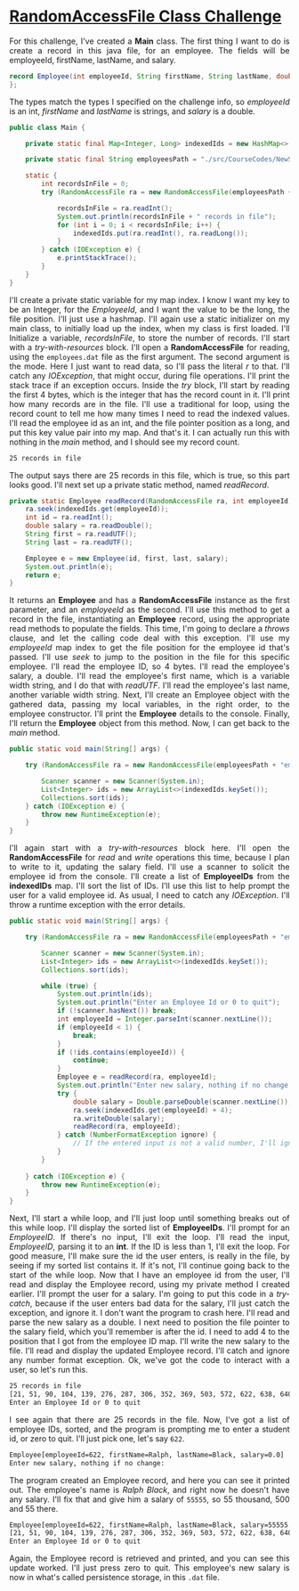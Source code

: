 # [RandomAccessFile Class Challenge]()
<div align="justify">

For this challenge, I've created a **Main** class. 
The first thing I want to do is create a record in this java file, for an employee. 
The fields will be employeeId, firstName, lastName, and salary. 

```java  
record Employee(int employeeId, String firstName, String lastName, double salary) {
};
```

The types match the types I specified on the challenge info, 
so _employeeId_ is an int, _firstName_ and _lastName_ is strings, 
and _salary_ is a double.

```java  
public class Main {

    private static final Map<Integer, Long> indexedIds = new HashMap<>();

    private static final String employeesPath = "./src/CourseCodes/NewSections/Section_18_InputOutputFiles/Course13_RandomAccessFileChallenge/";

    static {
        int recordsInFile = 0;
        try (RandomAccessFile ra = new RandomAccessFile(employeesPath + "employees.dat", "r");) {

            recordsInFile = ra.readInt();
            System.out.println(recordsInFile + " records in file");
            for (int i = 0; i < recordsInFile; i++) {
                indexedIds.put(ra.readInt(), ra.readLong());
            }
        } catch (IOException e) {
            e.printStackTrace();
        }
    }
}
```

I'll create a private static variable for my map index. 
I know I want my key to be an Integer, for the _EmployeeId_,
and I want the value to be the long, the file position. 
I'll just use a hashmap. 
I'll again use a static initializer on my main class, 
to initially load up the index, when my class is first loaded. 
I'll Initialize a variable, _recordsInFile_, 
to store the number of records. 
I'll start with a _try-with-resources_ block. 
I'll open a **RandomAccessFile** for reading,
using the `employees.dat` file as the first argument. 
The second argument is the mode. 
Here I just want to read data, so I'll pass the literal _r_ to that. 
I'll catch any _IOException_, that might occur, during file operations. 
I'll print the stack trace if an exception occurs. 
Inside the _try_ block, I'll start by reading the first 4 bytes, 
which is the integer that has the record count in it. 
I'll print how many records are in the file. 
I'll use a traditional for loop, using the record count to tell me 
how many times I need to read the indexed values. 
I'll read the employee id as an int, and the file pointer position as a long, 
and put this key value pair into my map. 
And that's it. 
I can actually run this with nothing in the _main_ method, 
and I should see my record count.

```html  
25 records in file
```

The output says there are 25 records in this file, 
which is true, so this part looks good.
I'll next set up a private static method, named _readRecord_.

```java  
private static Employee readRecord(RandomAccessFile ra, int employeeId) throws IOException {
    ra.seek(indexedIds.get(employeeId));
    int id = ra.readInt();
    double salary = ra.readDouble();
    String first = ra.readUTF();
    String last = ra.readUTF();

    Employee e = new Employee(id, first, last, salary);
    System.out.println(e);
    return e;
}
```

It returns an **Employee** and has a **RandomAccessFile** instance 
as the first parameter, and an _employeeId_ as the second. 
I'll use this method to get a record in the file, 
instantiating an **Employee** record, 
using the appropriate read methods to populate the fields. 
This time, I'm going to declare a _throws_ clause, 
and let the calling code deal with this exception. 
I'll use my _employeeId_ map index 
to get the file position for the employee id that's passed. 
I'll use _seek_ to jump to the position in the file 
for this specific employee. 
I'll read the employee ID, so 4 bytes. 
I'll read the employee's salary, a double. 
I'll read the employee's first name, which is a variable width string, 
and I do that with _readUTF_. 
I'll read the employee's last name, another variable width string. 
Next, I'll create an Employee object with the gathered data, 
passing my local variables, in the right order, to the employee constructor. 
I'll print the **Employee** details to the console. 
Finally, I'll return the **Employee** object from this method. 
Now, I can get back to the _main_ method.

```java  
public static void main(String[] args) {

    try (RandomAccessFile ra = new RandomAccessFile(employeesPath + "employees.dat", "rw")) {

        Scanner scanner = new Scanner(System.in);
        List<Integer> ids = new ArrayList<>(indexedIds.keySet());
        Collections.sort(ids);
    } catch (IOException e) {
        throw new RuntimeException(e);
    }
}
```

I'll again start with a _try-with-resources_ block here. 
I'll open the **RandomAccessFile** for _read_ 
and _write_ operations this time, because I plan to write to it, 
updating the salary field. 
I'll use a scanner to solicit the employee id from the console. 
I'll create a list of **EmployeeIDs** from the **indexedIDs** map. 
I'll sort the list of IDs. 
I'll use this list to help prompt the user for a valid employee id. 
As usual, I need to catch any _IOException_. 
I'll throw a runtime exception with the error details.

```java  
public static void main(String[] args) {

    try (RandomAccessFile ra = new RandomAccessFile(employeesPath + "employees.dat", "rw")) {

        Scanner scanner = new Scanner(System.in);
        List<Integer> ids = new ArrayList<>(indexedIds.keySet());
        Collections.sort(ids);

        while (true) {
            System.out.println(ids);
            System.out.println("Enter an Employee Id or 0 to quit");
            if (!scanner.hasNext()) break;
            int employeeId = Integer.parseInt(scanner.nextLine());
            if (employeeId < 1) {
                break;
            }
            if (!ids.contains(employeeId)) {
                continue;
            }
            Employee e = readRecord(ra, employeeId);
            System.out.println("Enter new salary, nothing if no change:");
            try {
                double salary = Double.parseDouble(scanner.nextLine());
                ra.seek(indexedIds.get(employeeId) + 4);
                ra.writeDouble(salary);
                readRecord(ra, employeeId);
            } catch (NumberFormatException ignore) {
                // If the entered input is not a valid number, I'll ignore it.
            }
        }
        
    } catch (IOException e) {
        throw new RuntimeException(e);
    }
}
```

Next, I'll start a while loop, 
and I'll just loop until something breaks out of this while loop. 
I'll display the sorted list of **EmployeeIDs**. 
I'll prompt for an _EmployeeID_. 
If there's no input, I'll exit the loop. 
I'll read the input, _EmployeeID_, parsing it to an **int**. 
If the ID is less than 1, I'll exit the loop. 
For good measure, I'll make sure the id the user enters, 
is really in the file, by seeing if my sorted list contains it.
If it's not, I'll continue going back to the start of the while loop. 
Now that I have an employee id from the user, 
I'll read and display the Employee record, 
using my private method I created earlier. 
I'll prompt the user for a salary. 
I'm going to put this code in a _try-catch_, 
because if the user enters bad data for the salary, 
I'll just catch the exception, and ignore it. 
I don't want the program to crash here. 
I'll read and parse the new salary as a double. 
I next need to position the file pointer to the salary field, 
which you'll remember is after the id. 
I need to add 4 to the position that 
I got from the employee ID map. 
I'll write the new salary to the file. 
I'll read and display the updated Employee record. 
I'll catch and ignore any number format exception. 
Ok, we've got the code to interact with a user, so let's run this.

```html  
25 records in file
[21, 51, 90, 104, 139, 276, 287, 306, 352, 369, 503, 572, 622, 638, 640, 694, 702, 730, 742, 768, 849, 908, 910, 989, 999]
Enter an Employee Id or 0 to quit
```

I see again that there are 25 records in the file. 
Now, I've got a list of employee IDs, sorted, 
and the program is prompting me to enter a student id, 
or zero to quit. 
I'll just pick one, let's say `622`.

```html  
Employee[employeeId=622, firstName=Ralph, lastName=Black, salary=0.0]
Enter new salary, nothing if no change:
```

The program created an Employee record, 
and here you can see it printed out. 
The employee's name is _Ralph Black_, 
and right now he doesn't have any salary. 
I'll fix that and give him a salary of `55555`, 
so 55 thousand, 500 and 55 there.

```html  
Employee[employeeId=622, firstName=Ralph, lastName=Black, salary=55555.0]
[21, 51, 90, 104, 139, 276, 287, 306, 352, 369, 503, 572, 622, 638, 640, 694, 702, 730, 742, 768, 849, 908, 910, 989, 999]
Enter an Employee Id or 0 to quit
```

Again, the Employee record is retrieved and printed, 
and you can see this update worked. 
I'll just press zero to quit.
This employee's new salary is now in
what's called persistence storage, in this `.dat` file.
</div>


